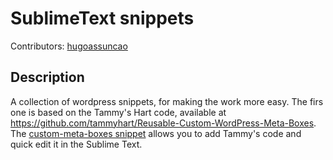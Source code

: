SublimeText snippets
====================================

Contributors: [hugoassuncao](http://github.com/hugoassuncao)


Description
-----------

A collection of wordpress snippets, for making the work more easy.
The firs one is based on the Tammy's Hart code, available at https://github.com/tammyhart/Reusable-Custom-WordPress-Meta-Boxes.
The [custom-meta-boxes snippet](https://github.com/hugoassuncao/wordpress_snippets/blob/master/custom-meta-boxes.sublime-snippet) allows you to add Tammy's code and quick edit it in the Sublime Text.